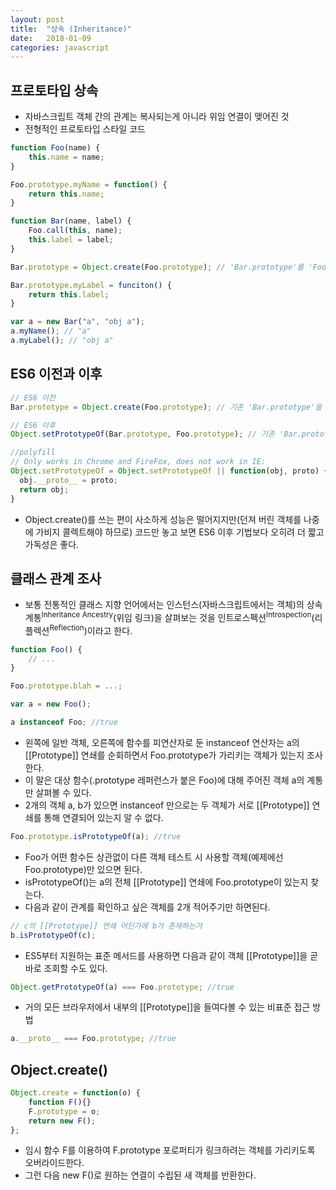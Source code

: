 ```yaml
---
layout: post
title:  "상속 (Inheritance)"
date:   2018-01-09
categories: javascript
---
```


## 프로토타입 상속
* 자바스크립트 객체 간의 관계는 복사되는게 아니라 위임 연결이 맺어진 것
* 전형적인 프로토타입 스타일 코드

```javascript
function Foo(name) {
    this.name = name;
}

Foo.prototype.myName = function() {
    return this.name;
}

function Bar(name, label) {
    Foo.call(this, name);
    this.label = label;
}

Bar.prototype = Object.create(Foo.prototype); // 'Bar.prototype'를 'Foo.prototype'에 연결한다.

Bar.prototype.myLabel = funciton() {
    return this.label;
}

var a = new Bar("a", "obj a");
a.myName(); // "a"
a.myLabel(); // "obj a"
```

## ES6 이전과 이후

```javascript
// ES6 이전
Bar.prototype = Object.create(Foo.prototype); // 기존 'Bar.prototype'을 던져 버린다.

// ES6 이후
Object.setPrototypeOf(Bar.prototype, Foo.prototype); // 기존 'Bar.prototype'을 수정한다.

//polyfill
// Only works in Chrome and FireFox, does not work in IE:
Object.setPrototypeOf = Object.setPrototypeOf || function(obj, proto) {
  obj.__proto__ = proto;
  return obj; 
}

```
* Object.create()를 쓰는 편이 사소하게 성능은 떨어지지만(던져 버린 객체를 나중에 가비지 콜렉트해야 하므로) 코드만 놓고 보면 ES6 이후 기법보다 오히려 더 짧고 가독성은 좋다.

## 클래스 관계 조사
* 보통 전통적인 클래스 지향 언어에서는 인스턴스(자바스크립트에서는 객체)의 상속 계통<sup>Inheritance Ancestry</sup>(위임 링크)을 살펴보는 것을 인트로스펙션<sup>Introspection</sup>(리플렉션<sup>Reflection</sup>)이라고 한다.

```javascript
function Foo() {
    // ...
}

Foo.prototype.blah = ...;

var a = new Foo();
```

```javascript
a instanceof Foo; //true
```
* 왼쪽에 일반 객체, 오른쪽에 함수를 피연산자로 둔 instanceof 연산자는 a의 [[Prototype]] 연쇄를 순회하면서 Foo.prototype가 가리키는 객체가 있는지 조사한다.
* 이 말은 대상 함수(.prototype 레퍼런스가 붙은 Foo)에 대해 주어진 객체 a의 계통만 살펴볼 수 있다.
* 2개의 객체 a, b가 있으면 instanceof 만으로는 두 객체가 서로 [[Prototype]] 연쇄를 통해 연결되어 있는지 알 수 없다.

```javascript
Foo.prototype.isPrototypeOf(a); //true
```
* Foo가 어떤 함수든 상관없이 다른 객체 테스트 시 사용할 객체(예제에선 Foo.prototype)만 있으면 된다.
* isPrototypeOf()는 a의 전체 [[Prototype]] 연쇄에 Foo.prototype이 있는지 찾는다.
* 다음과 같이 관계를 확인하고 싶은 객체를 2개 적어주기만 하면된다.
```javascript
// c의 [[Prototype]] 연쇄 어딘가에 b가 존재하는가
b.isPrototypeOf(c);
```

* ES5부터 지원하는 표준 메서드를 사용하면 다음과 같이 객체 [[Prototype]]을 곧바로 조회할 수도 있다.
```javascript
Object.getPrototypeOf(a) === Foo.prototype; //true
```

* 거의 모든 브라우저에서 내부의 [[Prototype]]을 들여다볼 수 있는 비표준 접근 방법
```javascript
a.__proto__ === Foo.prototype; //true
```

## Object.create()
```javascript
Object.create = function(o) {
    function F(){}
    F.prototype = o;
    return new F();
};
```
* 임시 함수 F를 이용하여 F.prototype 포로퍼티가 링크하려는 객체를 가리키도록 오버라이드한다.
* 그런 다음 new F()로 원하는 연결이 수립된 새 객체를 반환한다.